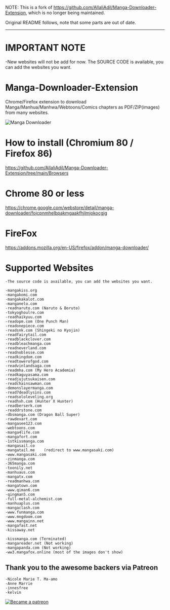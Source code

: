 NOTE: This is a fork of https://github.com/AllaliAdil/Manga-Downloader-Extension, which is no longer being maintained.

Original README follows, note that some parts are out of date.

---

# IMPORTANT NOTE
-New websites will not be add for now. The SOURCE CODE is available, you can add the websites you want.  

# Manga-Downloader-Extension
Chrome/Firefox extension to download Manga/Manhua/Manhwa/Webtoons/Comics chapters as PDF/ZIP(images) from many websites.  

<img src="https://lh3.googleusercontent.com/Xd9OW_viKyKMmdcPlqqHllkhGpCQmK-_xPuRKolVOJ5DnPjhgp3RDYKmqYe70bTTp8-IjC0-zw=w128-h128-e365-rj-sc0x00ffffff" alt="Manga Downloader">

# How to install (Chromium 80 / Firefox 86)  
https://github.com/AllaliAdil/Manga-Downloader-Extension/tree/main/Browsers

# Chrome 80 or less
https://chrome.google.com/webstore/detail/manga-downloader/fojcpnmhelbpakmgaakfhjlmjokocgjg

# FireFox
https://addons.mozilla.org/en-US/firefox/addon/manga-downloader/

# Supported Websites
    -The source code is available, you can add the websites you want.

    -mangakiss.org
    -mangakomi.com
    -mangakakalot.com
    -manganelo.com
    -readnaruto.com (Naruto & Boruto)
    -tokyoghoulre.com
    -readhaikyuu.com
    -readopm.com (One Punch Man)
    -readonepiece.com
    -readsnk.com (Shingeki no Kyojin)
    -readfairytail.com
    -readblackclover.com
    -readbleachmanga.com
    -readneverland.com
    -readnoblesse.com
    -readkingdom.com
    -readtowerofgod.com
    -readvinlandsaga.com
    -readmha.com (My Hero Academia)
    -readkaguyasama.com
    -readjujutsukaisen.com
    -readchainsawman.com
    -demonslayermanga.com
    -read7deadlysins.com
    -readsololeveling.org
    -readhxh.com (Hunter X Hunter)
    -readberserk.com
    -readdrstone.com
    -dbsmanga.com (Dragon Ball Super)
    -rawdevart.com
    -mangasee123.com
    -webtoons.com
    -manga4life.com
    -mangafort.com
    -1stkissmanga.com
    -mangasail.co
    -mangatail.me    (redirect to www.mangasaki.com)
    -www.mangasaki.com
    -zinmanga.com
    -365manga.com
    -toonily.net
    -manhuaus.com
    -mangatx.com
    -readmanhwa.com
    -mangatown.com
    -www.qiman6.com
    -qingman5.com
    -full-metal-alchemist.com
    -manhuaplus.com
    -mangaclash.com
    -www.funmanga.com
    -www.mngdoom.com
    -www.mangainn.net
    -mangafast.net
    -kissaway.net

    -kissmanga.com (Terminated)
    -mangareader.net (Not working)
    -mangapanda.com	(Not working)
    -ww3.mangafox.online (most of the images don't show)
    

## Thank you to the awesome backers via Patreon

    -Nicole Marie T. Ma-amo
    -Anne Marrie
    -innesfree
    -kelvin
    
<a href="https://www.patreon.com/allaliadil">
<img src="https://c5.patreon.com/external/logo/become_a_patron_button.png" alt="Became a patreon">
</a>


